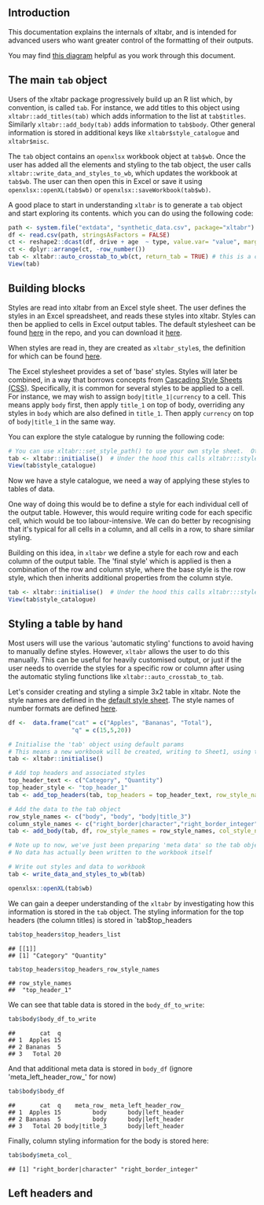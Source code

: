 Introduction
------------

This documentation explains the internals of xltabr, and is intended for advanced users who want greater control of the formatting of their outputs.

You may find [this diagram](https://www.draw.io/?lightbox=1&highlight=0000ff&edit=_blank&layers=1&nav=1&title=xltabr#Uhttps%3A%2F%2Fdrive.google.com%2Fa%2Fdigital.justice.gov.uk%2Fuc%3Fid%3D0BwYwuy7YhhdxY2hGQnVGNFN6QkE%26export%3Ddownload) helpful as you work through this document.

The main `tab` object
---------------------

Users of the xltabr package progressively build up an R list which, by convention, is called `tab`. For instance, we add titles to this object using `xltabr::add_titles(tab)` which adds information to the list at `tab$titles`. Similarly `xltabr::add_body(tab)` adds information to `tab$body`. Other general information is stored in additional keys like `xltabr$style_catalogue` and `xltabr$misc`.

The `tab` object contains an `openxlsx` workbook object at `tab$wb`. Once the user has added all the elements and styling to the tab object, the user calls `xltabr::write_data_and_styles_to_wb`, which updates the workbook at `tab$wb`. The user can then open this in Excel or save it using `openxlsx::openXL(tab$wb)` or `openxlsx::saveWorkbook(tab$wb)`.

A good place to start in understanding `xltabr` is to generate a `tab` object and start exploring its contents. which you can do using the following code:

``` r
path <- system.file("extdata", "synthetic_data.csv", package="xltabr")
df <- read.csv(path, stringsAsFactors = FALSE)
ct <- reshape2::dcast(df, drive + age  ~ type, value.var= "value", margins=c("drive", "age"), fun.aggregate = sum)
ct <- dplyr::arrange(ct, -row_number())
tab <- xltabr::auto_crosstab_to_wb(ct, return_tab = TRUE) # this is a convenience function that calls a number of xltabr functions
View(tab)
```

Building blocks
---------------

Styles are read into xltabr from an Excel style sheet. The user defines the styles in an Excel spreadsheet, and reads these styles into xltabr. Styles can then be applied to cells in Excel output tables. The default stylesheet can be found [here](https://github.com/moj-analytical-services/xltabr/blob/master/inst/extdata/styles.xlsx) in the repo, and you can download it [here](https://github.com/moj-analytical-services/xltabr/blob/master/inst/extdata/styles.xlsx?raw=true).

When styles are read in, they are created as `xltabr_style`s, the definition for which can be found [here](https://github.com/moj-analytical-services/xltabr/blob/ec84ae6260a0eb4c513e8f097eb316e16e9a6c7c/R/style_catalogue.R#L1).

The Excel stylesheet provides a set of 'base' styles. Styles will later be combined, in a way that borrows concepts from [Cascading Style Sheets (CSS)](https://en.wikipedia.org/wiki/Cascading_Style_Sheets). Specifically, it is common for several styles to be applied to a cell. For instance, we may wish to assign `body|title_1|currency` to a cell. This means apply `body` first, then apply `title_1` on top of body, overriding any styles in `body` which are also defined in `title_1`. Then apply `currency` on top of `body|title_1` in the same way.

You can explore the style catalogue by running the following code:

``` r
# You can use xltabr::set_style_path() to use your own style sheet.  Otherwise the default one is used.
tab <- xltabr::initialise()  # Under the hood this calls xltabr:::style_catalogue_initialise(tab)
View(tab$style_catalogue)
```

Now we have a style catalogue, we need a way of applying these styles to tables of data.

One way of doing this would be to define a style for each individual cell of the output table. However, this would require writing code for each specific cell, which would be too labour-intensive. We can do better by recognising that it's typical for all cells in a column, and all cells in a row, to share similar styling.

Building on this idea, in `xltabr` we define a style for each row and each column of the output table. The 'final style' which is applied is then a combination of the row and column style, where the base style is the row style, which then inherits additional properties from the column style.

``` r
tab <- xltabr::initialise()  # Under the hood this calls xltabr:::style_catalogue_initialise(tab)
View(tab$style_catalogue)
```

Styling a table by hand
-----------------------

Most users will use the various 'automatic styling' functions to avoid having to manually define styles. However, `xltabr` allows the user to do this manually. This can be useful for heavily customised output, or just if the user needs to override the styles for a specific row or column after using the automatic styling functions like `xltabr::auto_crosstab_to_tab`.

Let's consider creating and styling a simple 3x2 table in xltabr. Note the style names are defined in the [default style sheet](https://github.com/moj-analytical-services/xltabr/blob/master/inst/extdata/styles.xlsx). The style names of number formats are defined [here](https://github.com/moj-analytical-services/xltabr/blob/master/inst/extdata/number_format_defaults.csv).

``` r
df <-  data.frame("cat" = c("Apples", "Bananas", "Total"), 
                  "q" = c(15,5,20))

# Initialise the 'tab' object using default params
# This means a new workbook will be created, writing to Sheet1, using the default style sheet
tab <- xltabr::initialise()

# Add top headers and associated styles
top_header_text <- c("Category", "Quantity")
top_header_style <- "top_header_1"
tab <- add_top_headers(tab, top_headers = top_header_text, row_style_names = top_header_style)

# Add the data to the tab object  
row_style_names <- c("body", "body", "body|title_3")
column_style_names <- c("right_border|character","right_border_integer")
tab <- add_body(tab, df, row_style_names = row_style_names, col_style_names = column_style_names)

# Note up to now, we've just been preparing 'meta data' so the tab object knows what it should write to the Excel workbook
# No data has actually been written to the workbook itself

# Write out styles and data to workbook
tab <- write_data_and_styles_to_wb(tab)

openxlsx::openXL(tab$wb)
```

We can gain a deeper understanding of the `xltabr` by investigating how this information is stored in the `tab` object. The styling information for the top headers (the column titles) is stored in \`tab$top\_headers

``` r
tab$top_headers$top_headers_list
```

    ## [[1]]
    ## [1] "Category" "Quantity"

``` r
tab$top_headers$top_headers_row_style_names
```

    ## row_style_names 
    ##  "top_header_1"

We can see that table data is stored in the `body_df_to_write`:

``` r
tab$body$body_df_to_write
```

    ##       cat  q
    ## 1  Apples 15
    ## 2 Bananas  5
    ## 3   Total 20

And that additional meta data is stored in `body_df` (ignore 'meta\_left\_header\_row\_' for now)

``` r
tab$body$body_df
```

    ##       cat  q    meta_row_ meta_left_header_row_
    ## 1  Apples 15         body      body|left_header
    ## 2 Bananas  5         body      body|left_header
    ## 3   Total 20 body|title_3      body|left_header

Finally, column styling information for the body is stored here:

``` r
tab$body$meta_col_
```

    ## [1] "right_border|character" "right_border_integer"

Left headers and
----------------
